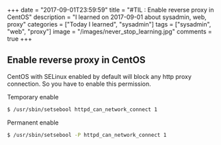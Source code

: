 +++
date = "2017-09-01T23:59:59"
title = "#TIL : Enable reverse proxy in CentOS"
description = "I learned on 2017-09-01 about sysadmin, web, proxy"
categories = ["Today I learned", "sysadmin"]
tags = ["sysadmin", "web", "proxy"]
image = "/images/never_stop_learning.jpg"
comments = true
+++



## Enable reverse proxy in CentOS

CentOS with SELinux enabled by default will block any http proxy connection. So you have to enable this permission.

Temporary enable

```bash
$ /usr/sbin/setsebool httpd_can_network_connect 1
```

Permanent enable

```bash
$ /usr/sbin/setsebool -P httpd_can_network_connect 1
```
